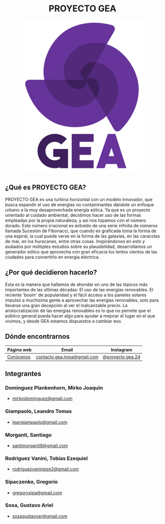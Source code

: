<div align="center">

# PROYECTO GEA

<img src="/gea-docs/gea-logos/GEA logo texto recortado.png" height="500" width="391"/>

</div>

## ¿Qué es PROYECTO GEA?

PROYECTO GEA es una turbina horizontal con un modelo innovador, que busca expandir el uso de energías no contaminantes dándole un enfoque urbano a la muy desaprovechada energía eólica. Ya que es un proyecto orientado al cuidado ambiental, decidimos hacer uso de las formas empleadas por la propia naturaleza, y así nos topamos con el número dorado. Este número irracional es extraído de una serie infinita de números llamada Sucesión de Fibonacci, que cuando es graficada toma la forma de una espiral, la cual puede verse en la forma de las galaxias, en las caracolas de mar, en los huracanes, entre otras cosas. Inspirándonos en esto y avalados por múltiples estudios sobre su plausibilidad, desarrollamos un generador eólico que aprovecha con gran eficacia los lentos vientos de las ciudades para convertirlo en energía eléctrica.

## ¿Por qué decidieron hacerlo?

Esta es la manera que hallamos de ahondar en uno de las tópicos más importantes de las últimas décadas: El uso de las energías renovables. El reciente 'boom' de popularidad y el fácil acceso a los paneles solares impulsó a muchísima gente a aprovechar las energías renovables, solo para llevarse una gran decepción al ver el inalcanzable precio. La aristocratización de las energías renovables es lo que no permite que el público general pueda hacer algo para ayudar a mejorar el lugar en el que vivimos, y desde GEA estamos dispuestos a cambiar eso.

## Dónde encontrarnos

<div align="center">

| Página web | Email | Instagram |
|------------|-------|-----------|
|[Conócenos](gea-web/images/spiral.png)|contacto.gea.impa@gmail.com|[@proyecto.gea.24](https://www.instagram.com/proyecto.gea.24/)|

</div>

## Integrantes
 ### Dominguez Plankenhorn, Mirko Joaquin
 - mirkojdominguez@gmail.com
 ### Giampaolo, Leandro Tomas
 - leangiampaolo@gmail.com
 ### Morganti, Santiago
 - santimorganti8@gmail.com
 ### Rodriguez Vanini, Tobías Ezequiel
 - rodriguezvaninieze2@gmail.com
 ### Sipaczenko, Gregorio
 - gregorysipa@gmail.com
 ### Sosa, Gustavo Ariel
 - sosagustavoar@gmail.com